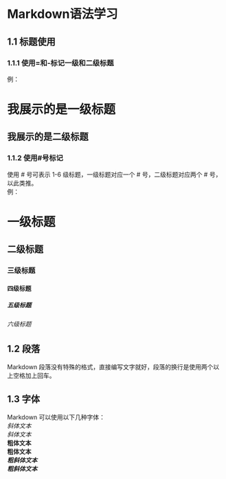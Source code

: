 # Markdown语法学习   
## 1.1 标题使用    
### 1.1.1 使用=和-标记一级和二级标题     
例：    

我展示的是一级标题  
=================  
我展示的是二级标题  
-----------------  
### 1.1.2 使用#号标记   
使用 # 号可表示 1-6 级标题，一级标题对应一个 # 号，二级标题对应两个 # 号，以此类推。   
例：  
# 一级标题
## 二级标题
### 三级标题
#### 四级标题
##### 五级标题
###### 六级标题
## 1.2 段落     
Markdown 段落没有特殊的格式，直接编写文字就好，段落的换行是使用两个以上空格加上回车。   
## 1.3 字体    
Markdown 可以使用以下几种字体：    
*斜体文本*    
_斜体文本_    
**粗体文本**    
__粗体文本__      
***粗斜体文本***      
___粗斜体文本___    

